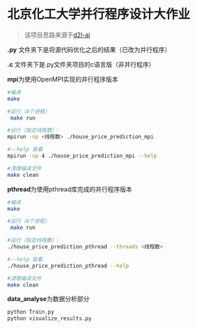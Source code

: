 # 北京化工大学并行程序设计大作业

> 该项目思路来源于[d2l-ai](https://github.com/d2l-ai/d2l-zh/blob/master/chapter_multilayer-perceptrons/kaggle-house-price.md)

**.py** 文件夹下是将源代码优化之后的结果（已改为并行程序）

**.c** 文件夹下是.py文件夹项目的c语言版（非并行程序）

**mpi**为使用OpenMPI实现的并行程序版本

```bash
#编译
make

#运行（4个进程）
 make run

#运行（指定线程数）：
mpirun -np <线程数> ./house_price_prediction_mpi

#--help 查看
mpirun -np 4 ./house_price_prediction_mpi --help

#清理编译文件
make clean
```

**pthread**为使用pthread库完成的并行程序版本

```bash
#编译
make

#运行（4个进程）
 make run

#运行（指定线程数）：
./house_price_prediction_pthread --threads <线程数>

#--help 查看
./house_price_prediction_pthread --help

#清理编译文件
make clean
```

**data_analyse**为数据分析部分

```python
python Train.py
python visualize_results.py
```
